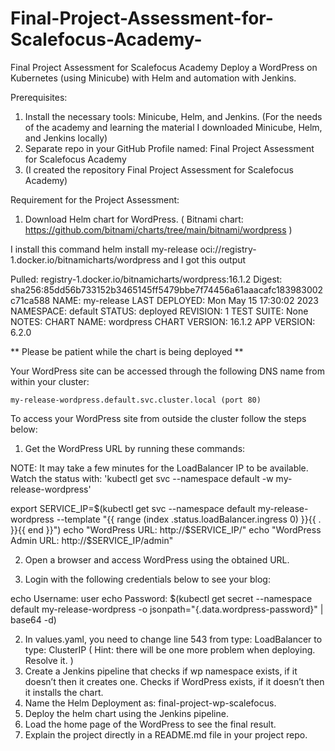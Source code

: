 # Final-Project-Assessment-for-Scalefocus-Academy-
Final Project Assessment for Scalefocus Academy
Deploy a WordPress on Kubernetes (using Minicube) with Helm and automation with Jenkins.

Prerequisites:
1. Install the necessary tools: Minicube, Helm, and Jenkins.
  (For the needs of the academy and learning the material I downloaded Minicube, Helm, and Jenkins locally)
2. Separate repo in your GitHub Profile named: Final Project Assessment for Scalefocus Academy
3. (I created the repository Final Project Assessment for Scalefocus Academy)


Requirement for the Project Assessment:
1. Download Helm chart for WordPress. ( Bitnami chart:
https://github.com/bitnami/charts/tree/main/bitnami/wordpress )

I install this command helm install my-release oci://registry-1.docker.io/bitnamicharts/wordpress
and I got this output 

Pulled: registry-1.docker.io/bitnamicharts/wordpress:16.1.2
Digest: sha256:85dd56b733152b3465145ff5479bbe7f74456a61aaacafc183983002c71ca588
NAME: my-release
LAST DEPLOYED: Mon May 15 17:30:02 2023
NAMESPACE: default
STATUS: deployed
REVISION: 1
TEST SUITE: None
NOTES:
CHART NAME: wordpress
CHART VERSION: 16.1.2
APP VERSION: 6.2.0

** Please be patient while the chart is being deployed **

Your WordPress site can be accessed through the following DNS name from within your cluster:

    my-release-wordpress.default.svc.cluster.local (port 80)

To access your WordPress site from outside the cluster follow the steps below:

1. Get the WordPress URL by running these commands:

  NOTE: It may take a few minutes for the LoadBalancer IP to be available.
        Watch the status with: 'kubectl get svc --namespace default -w my-release-wordpress'

   export SERVICE_IP=$(kubectl get svc --namespace default my-release-wordpress --template "{{ range (index .status.loadBalancer.ingress 0) }}{{ . }}{{ end }}")
   echo "WordPress URL: http://$SERVICE_IP/"
   echo "WordPress Admin URL: http://$SERVICE_IP/admin"

2. Open a browser and access WordPress using the obtained URL.

3. Login with the following credentials below to see your blog:

  echo Username: user
  echo Password: $(kubectl get secret --namespace default my-release-wordpress -o jsonpath="{.data.wordpress-password}" | base64 -d)



2. In values.yaml, you need to change line 543 from type: LoadBalancer to type: ClusterIP ( Hint: there
will be one more problem when deploying. Resolve it. )
3. Create a Jenkins pipeline that checks if wp namespace exists, if it doesn’t then it creates one.
Checks if WordPress exists, if it doesn’t then it installs the chart.
4. Name the Helm Deployment as: final-project-wp-scalefocus.
5. Deploy the helm chart using the Jenkins pipeline.
6. Load the home page of the WordPress to see the final result.
7. Explain the project directly in a README.md file in your project repo. 
